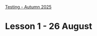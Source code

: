 [Testing - Autumn 2025](https://github.com/arturomorarioja-kea/SD_Testing_E25/blob/main/README.md)

# Lesson 1 - 26 August

[Intro to subject]: #
